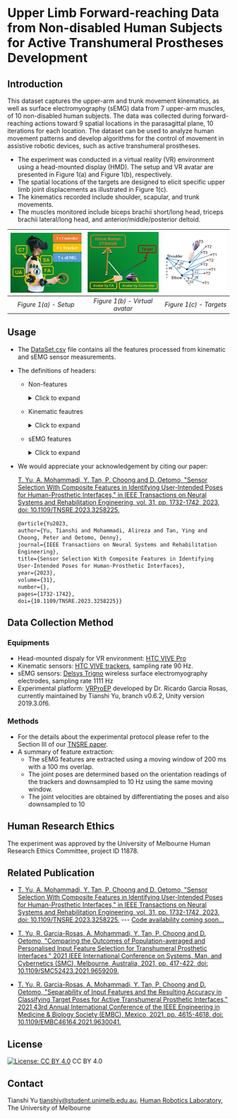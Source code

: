 # Upper Limb Forward-reaching Data from Non-disabled Human Subjects for Active Transhumeral Prostheses Development

## Introduction
This dataset captures the upper-arm and trunk movement kinematics, as well as surface electromyography (sEMG) data from 7 upper-arm muscles, of 10 non-disabled human subjects. The data was collected during forward-reaching actions toward 9 spatial locations in the parasagittal plane, 10 iterations for each location. The dataset can be used to analyze human movement patterns and develop algorithms for the control of movement in assistive robotic devices, such as active transhumeral prostheses. 

* The experiment was conducted in a virtual reality (VR) environment using a head-mounted display (HMD). The setup and VR avatar are presented in Figure 1(a) and Figure 1(b), respectively.
* The spatial locations of the targets are designed to elicit specific upper limb joint displacements as illustrated in Figure 1(c). 
* The kinematics recorded include shoulder, scapular, and trunk movements.
* The muscles monitored include biceps brachii short/long head, triceps brachii lateral/long head, and anterior/middle/posterior deltoid.

| <img src="./Figures/setup.png"  width="200" > | <img src="./Figures/avatar.png"  width="200" >| <img src="./Figures/targets.png"  width="170" >|
|:--:| :--:| :--:|
| *Figure 1(a) - Setup* | *Figure 1(b) - Virtual avatar*| *Figure 1(c) - Targets*|



## Usage
* The [DataSet.csv](DataSet.csv) file contains all the features processed from kinematic and sEMG sensor measurements.

* The definitions of headers:
    * Non-features
        <details>
        <summary>Click to expand</summary>

        | Header        | Description   | 
        | ------------- |-------------|
        | Subject       | Subject number from 1 to 10|
        | Loc           | Label of 3 elbow poses from 0 (T1) to 2 (T3) |
        | LocO          | Label of 9 spatial locations from 0 to 8|
        | Iteration     | Iteration number of the movement from 1 to 90|
        </details>

        
    * Kinematic feautres

        <details>
        <summary>Click to expand</summary>

        | Header        | Description   | 
        | ------------- |-------------|
        | Sfe & dSfe    | Shoulder flexion/extension pose (deg) and velocity (deg/s)|
        | Saa & dSaa    | Shoulder adduction/abduction pose (deg) and velocity (deg/s)|
        | Scde & dScde  | Scapular depression/elevation dispalcement (m) and velocity (m/s)|
        | Scpr & dScpr  | Scapular protraction/retraction dispalcement (m) and velocity (m/s)|
        | Tfe & dTfe    | Trunk flexion/extension pose (deg) and velocity (deg/s)|
        | Tb & dTb      | Trunk left/right bending pose (deg) and velocity (deg/s) |
        </details>

    * sEMG features

        <details>
        <summary>Click to expand</summary>

        sEMG header names follow the format: [muscle]_[feature]

        | Muscle Header        | Description   | 
        | ------------- |-------------|
        | BSH           | Biceps brachii short head |
        | BLH           | Biceps brachii long head |
        | TLAH          | Triceps brachii lateral head|
        | TLH           | Triceps brachii long head |
        | DA            | Anterior deltoid |
        | DM            | Middle deltoid |
        | DP            | Posterior deltoid |

        | Feature Header        | Description   |
        | ------------- |-------------|
        | MAV           | Mean absolute value |
        | RMS           | Root mean square |
        | WL            | Wavelength    |
        | ZC            | Zero crossing |
        | SC            | Slope sign change |
        </details>

* We would appreciate your acknowledgement by citing our paper:

    [T. Yu, A. Mohammadi, Y. Tan, P. Choong and D. Oetomo, "Sensor Selection With Composite Features in Identifying User-Intended Poses for Human-Prosthetic Interfaces," in IEEE Transactions on Neural Systems and Rehabilitation Engineering, vol. 31, pp. 1732-1742, 2023, doi: 10.1109/TNSRE.2023.3258225.](https://ieeexplore.ieee.org/document/10073539) 

    ```    
    @article{Yu2023,
    author={Yu, Tianshi and Mohammadi, Alireza and Tan, Ying and Choong, Peter and Oetomo, Denny},
    journal={IEEE Transactions on Neural Systems and Rehabilitation Engineering}, 
    title={Sensor Selection With Composite Features in Identifying User-Intended Poses for Human-Prosthetic Interfaces}, 
    year={2023},
    volume={31},
    number={},
    pages={1732-1742},
    doi={10.1109/TNSRE.2023.3258225}}
    ```

## Data Collection Method
### Equipments
*  Head-mounted dispaly for VR environment: [HTC VIVE Pro](https://www.vive.com/au/product/vive-pro-full-kit/)
*  Kinematic sensors: [HTC VIVE trackers](https://www.vive.com/au/accessory/tracker3/), sampling rate 90 Hz.
*  sEMG sensors: [Delsys Trigno](https://delsys.com/trigno/) wireless surface electromyography electrodes, sampling rate 1111 Hz
*  Experimental platform: [VRProEP](https://github.com/UniMelbHumanRoboticsLab/VRProEP.git) developed by Dr. Ricardo Garcia Rosas, currently maintained by Tianshi Yu, branch v0.6.2, Unity version 2019.3.0f6.

### Methods
* For the details about the experimental protocol please refer to the Section III of our [TNSRE paper](https://ieeexplore.ieee.org/document/10073539).
* A summary of feature extraction:
    - The sEMG features are extracted using a moving window of 200 ms with a 100 ms overlap.
    - The joint poses are determined based on the orientation readings of the trackers and downsampled to 10 Hz using the same moving window.
    - The joint velocities are obtained by differentiating the poses and also downsampled to 10 

## Human Research Ethics
The experiment was approved by the University of Melbourne Human Research Ethics Committee, project ID 11878.

## Related Publication
* [T. Yu, A. Mohammadi, Y. Tan, P. Choong and D. Oetomo, "Sensor Selection With Composite Features in Identifying User-Intended Poses for Human-Prosthetic Interfaces," in IEEE Transactions on Neural Systems and Rehabilitation Engineering, vol. 31, pp. 1732-1742, 2023, doi: 10.1109/TNSRE.2023.3258225.](https://ieeexplore.ieee.org/document/10073539)  --- [Code availability coming soon...]()

* [T. Yu, R. Garcia-Rosas, A. Mohammadi, Y. Tan, P. Choong and D. Oetomo, "Comparing the Outcomes of Population-averaged and Personalised Input Feature Selection for Transhumeral Prosthetic Interfaces," 2021 IEEE International Conference on Systems, Man, and Cybernetics (SMC), Melbourne, Australia, 2021, pp. 417-422, doi: 10.1109/SMC52423.2021.9659209.](https://ieeexplore.ieee.org/abstract/document/9659209)

* [T. Yu, R. Garcia-Rosas, A. Mohammadi, Y. Tan, P. Choong and D. Oetomo, "Separability of Input Features and the Resulting Accuracy in Classifying Target Poses for Active Transhumeral Prosthetic Interfaces," 2021 43rd Annual International Conference of the IEEE Engineering in Medicine & Biology Society (EMBC), Mexico, 2021, pp. 4615-4618, doi: 10.1109/EMBC46164.2021.9630041.](https://ieeexplore.ieee.org/abstract/document/9630041)

## License

[![License: CC BY 4.0](https://licensebuttons.net/l/by/4.0/80x15.png)](https://creativecommons.org/licenses/by/4.0/) CC BY 4.0 

## Contact
Tianshi Yu tianshiy@student.unimelb.edu.au, [Human Robotics Laboratory](https://blogs.unimelb.edu.au/human-robotics/), The University of Melbourne


